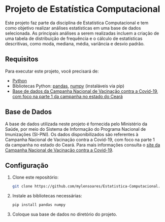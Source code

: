 # Projeto de Estatística Computacional

Este projeto faz parte da disciplina de Estatística Computacional e tem como objetivo realizar análises estatísticas em uma base de dados selecionada. As principais análises a serem realizadas incluem a criação de uma tabela de distribuição de frequência e o cálculo de estatísticas descritivas, como moda, mediana, média, variância e desvio padrão.

## Requisitos

Para executar este projeto, você precisará de:

- [Python](https://www.python.org/)
- Bibliotecas Python: [pandas](https://pandas.pydata.org/), [numpy](https://numpy.org/) (instaláveis via pip)
- [Base de dados da Campanha Nacional de Vacinação contra a Covid-19, com foco na parte 1 da campanha no estado do Ceará](https://s3.sa-east-1.amazonaws.com/ckan.saude.gov.br/SIPNI/COVID/uf/uf%3DCE/part-00000-1c1eb500-0db5-43f8-8efd-a6c39f7bb2b8.c000.csv)

## Base de Dados

A base de dados utilizada neste projeto é fornecida pelo Ministério da Saúde, por meio do Sistema de Informação do Programa Nacional de Imunizações (SI-PNI). Os dados disponibilizados são referentes à Campanha Nacional de Vacinação contra a Covid-19, com foco na parte 1 da campanha no estado do Ceará. Para mais informações consulta o [site da Campanha Nacional de Vacinação contra a Covid-19](https://dados.gov.br/dados/conjuntos-dados/covid-19-vacinacao1).


## Configuração

1. Clone este repositório:

   ```bash
   git clone https://github.com/mylensoares/Estatistica-Computacional.git
   ```

2. Instale as bibliotecas necessárias:

   ```bash
   pip install pandas numpy
   ```
3. Coloque sua base de dados no diretório do projeto.
